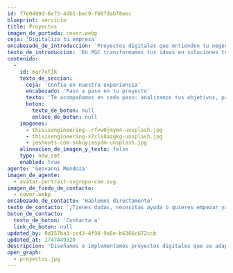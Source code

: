 ```yaml
---
id: f7e0499d-6e73-4db1-bec9-f60fdabf8eec
blueprint: servicio
title: Proyectos
imagen_de_portada: cover.webp
ceja: 'Digitaliza tu empresa'
encabezado_de_introduccion: 'Proyectos digitales que entienden tu negocio'
texto_de_introduccion: 'En PGC transformamos tus ideas en soluciones tecnológicas reales. Diseñamos e implementamos proyectos digitales que se adaptan a las necesidades específicas de tu empresa, desde el desarrollo de plataformas a medida hasta la integración de nuevas tecnologías en tus procesos.'
contenido:
  -
    id: mar7xf1k
    texto_de_seccion:
      ceja: 'Confía en nuestra experiencia'
      encabezado: 'Paso a paso en tu proyecto'
      texto: 'Te acompañamos en cada paso: analizamos tus objetivos, proponemos soluciones claras y nos aseguramos de que cada proyecto funcione como debe. Nuestro enfoque es práctico, cercano y centrado en hacer que la tecnología sea una aliada de tu crecimiento, no una complicación.'
      boton:
        texto_de_boton: null
        enlace_de_boton: null
    imagenes:
      - thisisengineering--rfvw0jmym4-unsplash.jpg
      - thisisengineering-x7cls0azgkg-unsplash.jpg
      - jeshoots-com-smkuyiasydm-unsplash.jpg
    alineacion_de_imagen_y_texto: false
    type: new_set
    enabled: true
agente: 'Geovanni Mendoza'
imagen_de_agente:
  - avatar-portrait-svgrepo-com.svg
imagen_de_fondo_de_contacto:
  - cover.webp
encabezado_de_contacto: 'Hablemos directamente'
texto_de_contacto: '¿Tienes dudas, necesitas ayuda o quieres empezar ya?Geovanni está aquí para escucharte y darte una solución clara. Un mensaje y lo resolvemos juntos.'
boton_de_contacto:
  texto_de_boton: 'Contacta a'
  link_de_boton: null
updated_by: 0d157ba3-cc43-4f94-9a8e-b6366c672ccb
updated_at: 1747449320
descripcion: 'Diseñamos e implementamos proyectos digitales que se adaptan a las necesidades específicas de tu empresa'
open_graph:
  - proyectos.jpg
---
```

